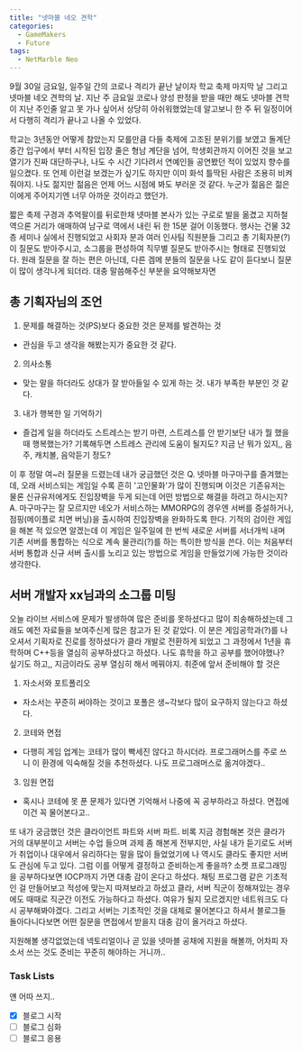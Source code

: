 ```yaml
---
title: "넷마블 네오 견학"
categories:
  - GameMakers
  - Future
tags:
  - NetMarble Neo
---
```


9월 30일 금요일, 일주일 간의 코로나 격리가 끝난 날이자 학교 축제 마지막 날 그리고 넷마블 네오 견학의 날.
지난 주 금요일 코로나 양성 판정을 받을 때만 해도 넷마블 견학이 지난 주인줄 알고 못 가나 싶어서 상당히 아쉬워했었는데 알고보니 한 주 뒤 일정이어서 다행히 격리가 끝나고 나올 수 있었다.

학교는 3년동안 어떻게 참았는지 모를만큼 다들 축제에 고조된 분위기를 보였고 돌계단 중간 입구에서 부터 시작된 입장 줄은 형남 계단을 넘어, 학생회관까지 이어진 것을 보고 열기가 진짜 대단하구나, 나도 수 시간 기다려서 연예인들 공연봤던 적이 있었지 향수를 일으켰다. 또 언제 이런걸 보겠는가 싶기도 하지만 이미 화석 틀딱된 사람은 조용히 비켜줘야지. 나도 젊지만 젊음은 언제 어느 시점에 봐도 부러운 것 같다. 누군가 젊음은 젊은이에게 주어지기엔 너무 아까운 것이라고 했던가.

짧은 축제 구경과 추억팔이를 뒤로한채 넷마블 본사가 있는 구로로 발을 옮겼고 지하철 역으론 거리가 애매하여 남구로 역에서 내린 뒤 한 15분 걸어 이동했다. 행사는 건물 32층 세미나 실에서 진행되었고 사회자 분과 여러 인사팀 직원분들 그리고 총 기획자분(?)이 질문도 받아주시고, 소그룹을 편성하여 직무별 질문도 받아주시는 형태로 진행되었다. 원래 질문을 잘 하는 편은 아닌데, 다른 겜메 분들의 질문을 나도 같이 듣다보니 질문이 많이 생각나게 되더라. 대충 말씀해주신 부분을 요약해보자면

## 총 기획자님의 조언
1. 문제를 해결하는 것(PS)보다 중요한 것은 문제를 발견하는 것
 - 관심을 두고 생각을 해봤는지가 중요한 것 같다.
2. 의사소통
 - 맞는 말을 하더라도 상대가 잘 받아들일 수 있게 하는 것. 내가 부족한 부분인 것 같다.
3. 내가 행복한 일 기억하기
 - 즐겁게 일을 하더라도 스트레스는 받기 마련, 스트레스를 안 받기보단 내가 뭘 했을 때 행복했는가? 기록해두면 스트레스 관리에 도움이 될지도? 지금 난 뭐가 있지,, 음주, 캐치볼, 음악듣기 정도?

이 후 정말 여~러 질문을 드렸는데 내가 궁금했던 것은
Q. 넷마블 마구마구를 즐겨했는데, 오래 서비스되는 게임일 수록 흔히 '고인물화'가 많이 진행되며 이것은 기존유저는 물론 신규유저에게도 진입장벽을 두게 되는데 어떤 방법으로 해결을 하려고 하시는지?
A. 마구마구는 잘 모르지만 네오가 서비스하는 MMORPG의 경우엔 서버를 증설하거나, 점핑(메이플로 치면 버닝)을 출시하여 진입장벽을 완화하도록 한다. 기적의 검이란 게임을 해본 적 있으면 알겠는데 이 게임은 일주일에 한 번씩 새로운 서버를 서너개씩 내며 기존 서버를 통합하는 식으로 계속 물관리(?)를 하는 특이한 방식을 쓴다. 이는 처음부터 서버 통합과 신규 서버 출시를 노리고 있는 방법으로 게임을 만들었기에 가능한 것이라 생각한다.

## 서버 개발자 xx님과의 소그룹 미팅
오늘 라이브 서비스에 문제가 발생하여 많은 준비를 못하셨다고 많이 죄송해하셨는데 그래도 예전 자료들을 보여주신게 많은 참고가 된 것 같았다. 이 분은 게임공학과(?)를 나오셔서 기획자로 진로를 정하셨다가 클라 개발로 전환하게 되었고 그 과정에서 1년을 휴학하며 C++등을 열심히 공부하셨다고 하셨다. 나도 휴학을 하고 공부를 했어야했나? 싶기도 하고,, 지금이라도 공부 열심히 해서 메꿔야지. 취준에 앞서 준비해야 할 것은
1. 자소서와 포트폴리오
 - 자소서는 꾸준히 써야하는 것이고 포폴은 생~각보다 많이 요구하지 않는다고 하셨다.
2. 코테와 면접
 - 다행히 게임 업계는 코테가 많이 빡세진 않다고 하시더라. 프로그래머스를 주로 쓰니 이 환경에 익숙해질 것을 추천하셨다. 나도 프로그래머스로 옮겨야겠다..
3. 임원 면접
 - 혹시나 코테에 못 푼 문제가 있다면 기억해서 나중에 꼭 공부하라고 하셨다. 면접에 이건 꼭 물어본다고..

또 내가 궁금했던 것은 클라이언트 파트와 서버 파트. 비록 지금 경험해본 것은 클라가 거의 대부분이고 서버는 수업 들으며 과제 좀 해본게 전부지만, 사실 내가 듣기로도 서버가 취업이나 대우에서 유리하다는 말을 많이 들었었기에 나 역시도 클라도 좋지만 서버도 관심에 두고 있다. 그럼 이를 어떻게 결정하고 준비하는게 좋을까? 소켓 프로그래밍을 공부하다보면 IOCP까지 가면 대충 감이 온다고 하셨다. 채팅 프로그램 같은 기초적인 걸 만들어보고 적성에 맞는지 따져보라고 하셨고 클라, 서버 직군이 정해져있는 경우에도 때때로 직군간 이전도 가능하다고 하셨다. 여유가 될지 모르겠지만 네트워크도 다시 공부해봐야겠다. 그리고 서버는 기초적인 것을 대체로 물어본다고 하셔서 블로그들 돌아다니다보면 어떤 질문을 면접에서 받을지 대충 감이 올거라고 하셨다.

지원해볼 생각없었는데 넥토리얼이나 곧 있을 넷마블 공채에 지원을 해볼까, 어차피 자소서 쓰는 것도 준비는 꾸준히 해야하는 거니까..



### Task Lists
얜 어따 쓰지..
- [x] 블로그 시작
- [ ] 블로그 심화
- [ ] 블로그 응용
